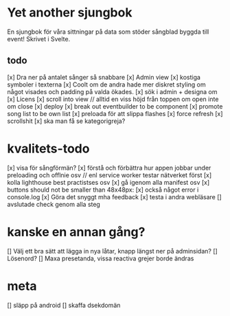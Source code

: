 # Yet another sjungbok

En sjungbok för våra sittningar på data som stöder sångblad byggda till event! Skrivet i Svelte.

## todo

[x] Dra ner på antalet sånger så snabbare
[x] Admin view
[x] kostiga symboler i texterna
[x] Coolt om de andra hade mer diskret styling om något visades och padding på valda ökades.
[x] sök i admin + designa om
[x] Licens
[x] scroll into view // alltid en viss höjd från toppen om open inte om close
[x] deploy
[x] break out eventbuilder to be component
[x] promote song list to be own list
[x] preloada för att slippa flashes
[x] force refresh
[x] scrollshit
[x] ska man få se kategorigreja?

# kvalitets-todo

[x] visa för sångförmän?
[x] förstå och förbättra hur appen jobbar under preloading och offlnie osv // enl service worker testar nätverket först
[x] kolla lighthouse best practistses osv
[x] gå igenom alla manifest osv
[x] buttons should not be smaller than 48x48px:
[x] också något error i console.log
[x] Göra det snyggt mha feedback
[x] testa i andra webläsare
[] avslutade check genom alla steg

# kanske en annan gång?

[] Välj ett bra sätt att lägga in nya låtar, knapp längst ner på adminsidan?
[] Lösenord?
[] Maxa presetanda, vissa reactiva grejer borde ändras

# meta

[] släpp på android
[] skaffa dsekdomän
